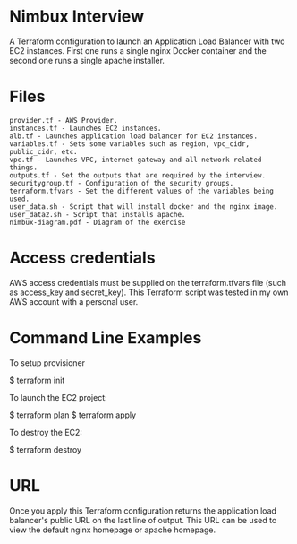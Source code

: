 # Nimbux Interview

A Terraform configuration to launch an Application Load Balancer with two EC2 instances. First one runs a single nginx Docker container and the second one runs a single apache installer. 

# Files

    provider.tf - AWS Provider.
    instances.tf - Launches EC2 instances.
    alb.tf - Launches application load balancer for EC2 instances.
    variables.tf - Sets some variables such as region, vpc_cidr, public_cidr, etc.
    vpc.tf - Launches VPC, internet gateway and all network related things.
    outputs.tf - Set the outputs that are required by the interview.
    securitygroup.tf - Configuration of the security groups.
    terraform.tfvars - Set the different values of the variables being used.
    user_data.sh - Script that will install docker and the nginx image.
    user_data2.sh - Script that installs apache.
    nimbux-diagram.pdf - Diagram of the exercise

# Access credentials

AWS access credentials must be supplied on the terraform.tfvars file (such as access_key and secret_key). This Terraform script was tested in my own AWS account with a personal user.

# Command Line Examples

To setup provisioner

$ terraform init

To launch the EC2 project:

$ terraform plan 
$ terraform apply 

To destroy the EC2:

$ terraform destroy 

# URL

Once you apply this Terraform configuration returns the application load balancer's public URL on the last line of output. This URL can be used to view the default nginx homepage or apache homepage.
